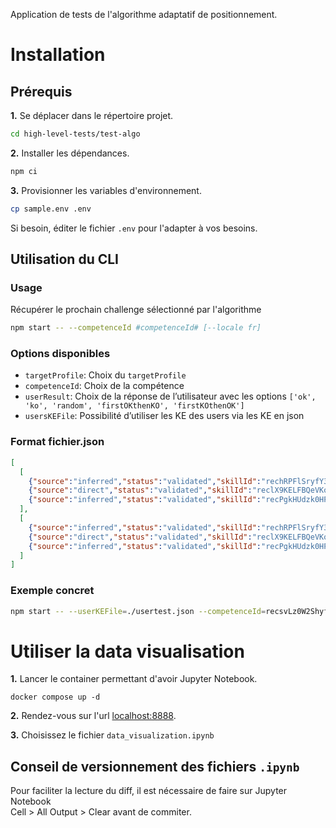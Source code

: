 Application de tests de l'algorithme adaptatif de positionnement.

# Installation

## Prérequis

**1.** Se déplacer dans le répertoire projet.

```bash
cd high-level-tests/test-algo
```

**2.** Installer les dépendances.

```bash
npm ci
```

**3.** Provisionner les variables d'environnement.

```bash
cp sample.env .env
```

Si besoin, éditer le fichier `.env` pour l'adapter à vos besoins.

## Utilisation du CLI

### Usage
Récupérer le prochain challenge sélectionné par l'algorithme

```bash
npm start -- --competenceId #competenceId# [--locale fr]
```

### Options disponibles 
- `targetProfile`: Choix du `targetProfile`
- `competenceId`: Choix de la compétence
- `userResult`: Choix de la réponse de l’utilisateur avec les options `['ok', 'ko', 'random', 'firstOKthenKO', 'firstKOthenOK']`
- `usersKEFile`: Possibilité d’utiliser les KE des users via les KE en json

### Format fichier.json
```json
[
  [ 
    {"source":"inferred","status":"validated","skillId":"rechRPFlSryfY3UnG","competenceId":"recsvLz0W2ShyfD63"},
    {"source":"direct","status":"validated","skillId":"reclX9KELFBQeVKoC","competenceId":"recsvLz0W2ShyfD63"},
    {"source":"inferred","status":"validated","skillId":"recPgkHUdzk0HPGt1","competenceId":"recsvLz0W2ShyfD63"}
  ],
  [
    {"source":"inferred","status":"validated","skillId":"rechRPFlSryfY3UnG","competenceId":"recsvLz0W2ShyfD63"},
    {"source":"direct","status":"validated","skillId":"reclX9KELFBQeVKoC","competenceId":"recsvLz0W2ShyfD63"},
    {"source":"inferred","status":"validated","skillId":"recPgkHUdzk0HPGt1","competenceId":"recsvLz0W2ShyfD63"}
  ]
]
```

### Exemple concret
```bash
npm start -- --userKEFile=./usertest.json --competenceId=recsvLz0W2ShyfD63
```

# Utiliser la data visualisation

**1.** Lancer le container permettant d'avoir Jupyter Notebook. 

```
docker compose up -d
```

**2.** Rendez-vous sur l'url [localhost:8888](http://localhost:8888). 

**3.** Choisissez le fichier `data_visualization.ipynb`

## Conseil de versionnement des fichiers `.ipynb`

Pour faciliter la lecture du diff, il est nécessaire de faire sur Jupyter Notebook  
Cell > All Output > Clear avant de commiter.  

